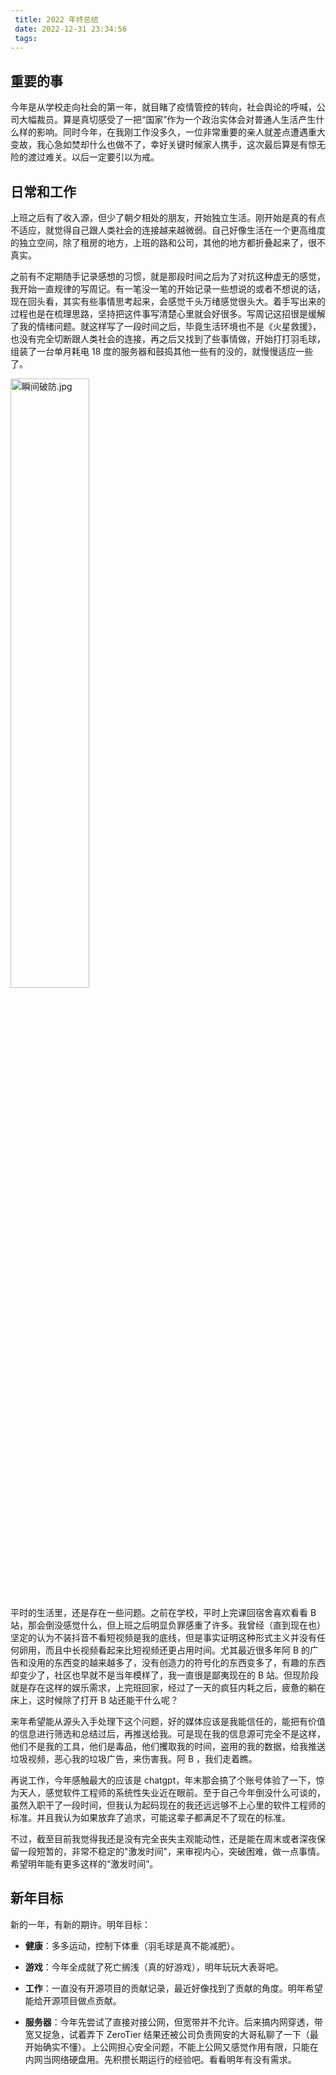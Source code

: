 ```yaml
---
 title: 2022 年终总结
 date: 2022-12-31 23:34:56
 tags:
---
```


## 重要的事

今年是从学校走向社会的第一年，就目睹了疫情管控的转向，社会舆论的呼喊，公司大幅裁员。算是真切感受了一把“国家”作为一个政治实体会对普通人生活产生什么样的影响。同时今年，在我刚工作没多久，一位非常重要的亲人就差点遭遇重大变故，我心急如焚却什么也做不了，幸好关键时候家人携手，这次最后算是有惊无险的渡过难关。以后一定要引以为戒。

## 日常和工作
上班之后有了收入源，但少了朝夕相处的朋友，开始独立生活。刚开始是真的有点不适应，就觉得自己跟人类社会的连接越来越微弱。自己好像生活在一个更高维度的独立空间，除了租房的地方，上班的路和公司，其他的地方都折叠起来了，很不真实。

之前有不定期随手记录感想的习惯，就是那段时间之后为了对抗这种虚无的感觉，我开始一直规律的写周记。有一笔没一笔的开始记录一些想说的或者不想说的话，现在回头看，其实有些事情思考起来，会感觉千头万绪感觉很头大。着手写出来的过程也是在梳理思路，坚持把这件事写清楚心里就会好很多。写周记这招很是缓解了我的情绪问题。就这样写了一段时间之后，毕竟生活环境也不是《火星救援》，也没有完全切断跟人类社会的连接，再之后又找到了些事情做，开始打打羽毛球，组装了一台单月耗电 18 度的服务器和鼓捣其他一些有的没的，就慢慢适应一些了。

    
<img src="https://i.niupic.com/images/2023/12/10/dwj5.jpeg" width = "50%" alt="瞬间破防.jpg" align="center" integrity="unsafe-inline"/>

<br/>

平时的生活里，还是存在一些问题。之前在学校，平时上完课回宿舍喜欢看看 B 站，那会倒没感觉什么，但上班之后明显负罪感重了许多。我曾经（直到现在也）坚定的认为不装抖音不看短视频是我的底线，但是事实证明这种形式主义并没有任何卵用，而且中长视频看起来比短视频还更占用时间。尤其最近很多年阿 B 的广告和没用的东西变的越来越多了，没有创造力的符号化的东西变多了，有趣的东西却变少了，社区也早就不是当年模样了，我一直很是鄙夷现在的 B 站。但现阶段就是存在这样的娱乐需求，上完班回家，经过了一天的疯狂内耗之后，疲惫的躺在床上，这时候除了打开 B 站还能干什么呢？

来年希望能从源头入手处理下这个问题，好的媒体应该是我能信任的，能把有价值的信息进行筛选和总结过后，再推送给我。可是现在我的信息源可完全不是这样，他们不是我的工具，他们是毒品，他们攫取我的时间，盗用的我的数据，给我推送垃圾视频，恶心我的垃圾广告，来伤害我。阿 B ，我们走着瞧。

再说工作，今年感触最大的应该是 chatgpt，年末那会搞了个账号体验了一下，惊为天人，感觉软件工程师的系统性失业近在眼前。至于自己今年倒没什么可谈的，虽然入职干了一段时间，但我认为起码现在的我还远远够不上心里的软件工程师的标准。并且我认为如果放弃了追求，可能这辈子都满足不了现在的标准。

不过，截至目前我觉得我还是没有完全丧失主观能动性，还是能在周末或者深夜保留一段短暂的，非常不稳定的"激发时间"，来审视内心，突破困难，做一点事情。希望明年能有更多这样的“激发时间”。

## 新年目标

新的一年，有新的期许。明年目标：
- **健康**：多多运动，控制下体重（羽毛球是真不能减肥）。

- **游戏**：今年全成就了死亡搁浅（真的好游戏），明年玩玩大表哥吧。

- **工作**：一直没有开源项目的贡献记录，最近好像找到了贡献的角度。明年希望能给开源项目做点贡献。  

- **服务器**：今年先尝试了直接对接公网，但宽带并不允许。后来搞内网穿透，带宽又捉急，试着弄下 ZeroTier 结果还被公司负责网安的大哥私聊了一下（最开始确实不懂）。上公网担心安全问题，不能上公网又感觉作用有限，只能在内网当网络硬盘用。先积攒长期运行的经验吧。看看明年有没有需求。


